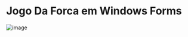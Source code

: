 # Jogo Da Forca em Windows Forms

![image](https://user-images.githubusercontent.com/40467826/57119267-24d7cb00-6d3f-11e9-960a-91a930f60200.png)
